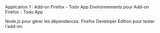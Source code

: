 Application 1 : Add-on Firefox - Todo App
Environnements pour Add-on Firefox - Todo App

Node.js pour gérer les dépendances.
Firefox Developer Edition pour tester l'add-on.